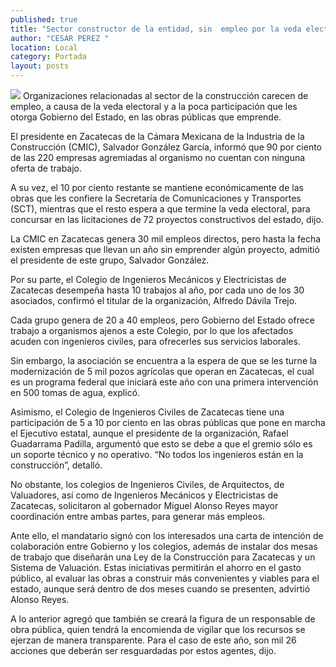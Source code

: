 ```yaml
---
published: true
title: "Sector constructor de la entidad, sin  empleo por la veda electoral: CMIC"
author: "CESAR PEREZ "
location: Local
category: Portada
layout: posts
---
```


![](http://i.imgur.com/Kko1EgOm.jpg)
Organizaciones relacionadas al sector de la construcción carecen de empleo, a causa de la veda electoral y a la poca participación que les otorga Gobierno del Estado, en las obras públicas que emprende.

El presidente en Zacatecas de la Cámara Mexicana de la Industria de la Construcción (CMIC), Salvador González García, informó que 90 por ciento de las 220 empresas agremiadas al organismo no cuentan con ninguna oferta de trabajo.

A su vez, el 10 por ciento restante se mantiene económicamente de las obras que les confiere la Secretaría de Comunicaciones y Transportes (SCT), mientras que el resto espera a que termine la veda electoral, para concursar en las licitaciones de 72 proyectos constructivos del estado, dijo.

La CMIC en Zacatecas genera 30 mil empleos directos, pero hasta la fecha existen empresas que llevan un año sin emprender algún proyecto, admitió el presidente de este grupo, Salvador González.

Por su parte, el Colegio de Ingenieros Mecánicos y Electricistas de Zacatecas desempeña hasta 10 trabajos al año, por cada uno de los 30 asociados, confirmó el titular de la organización, Alfredo Dávila Trejo.

Cada grupo genera de 20 a 40 empleos, pero Gobierno del Estado ofrece trabajo a organismos ajenos a este Colegio, por lo que los afectados acuden con ingenieros civiles, para ofrecerles sus servicios laborales.

Sin embargo, la asociación se encuentra a la espera de que se les turne la modernización de 5 mil pozos agrícolas que operan en Zacatecas, el cual es un programa federal que iniciará este año con una primera intervención en 500 tomas de agua, explicó.

Asimismo, el Colegio de Ingenieros Civiles de Zacatecas tiene una participación de 5 a 10 por ciento en las obras públicas que pone en marcha el Ejecutivo estatal, aunque el presidente de la organización, Rafael Guadarrama Padilla, argumentó que esto se debe a que el gremio sólo es un soporte técnico y no operativo. “No todos los ingenieros están en la construcción”, detalló.

No obstante, los colegios de Ingenieros Civiles, de Arquitectos, de Valuadores, así como de Ingenieros Mecánicos y Electricistas de Zacatecas, solicitaron al gobernador Miguel Alonso Reyes mayor coordinación entre ambas partes, para generar más empleos.

Ante ello, el mandatario signó con los interesados una carta de intención de colaboración entre Gobierno y los colegios, además de instalar dos mesas de trabajo que diseñarán una Ley de la Construcción para Zacatecas y un Sistema de Valuación.
Estas iniciativas permitirán el ahorro en el gasto público, al evaluar las obras a construir más convenientes y viables para el estado, aunque será dentro de dos meses cuando se presenten, advirtió Alonso Reyes.

A lo anterior agregó que también se creará la figura de un responsable de obra pública, quien tendrá la encomienda de vigilar que los recursos se ejerzan de manera transparente. Para el caso de este año, son mil 26 acciones que deberán ser resguardadas por estos agentes, dijo.
